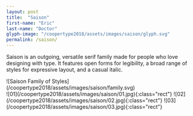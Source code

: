 ```yaml
---
layout: post
title:  "Saison"
first-name: "Eric"
last-name: "Doctor"
glyph-image: "/coopertype2018/assets/images/saison/glyph.svg"
permalink: /saison/
---
```

<div class="post-info">
  <p class="post-description" markdown="1">
    Saison is an outgoing, versatile serif family made for people who love designing with type. It features open forms for legibility, a broad range of styles for expressive layout, and a casual italic.
  </p>
  <div class="post-styles" markdown="1">
  ![Saison Family of Styles](/coopertype2018/assets/images/saison/family.svg)
  </div>
</div>

<section class="post-images" markdown="1">
![01](/coopertype2018/assets/images/saison/01.jpg){:class="rect"}
![02](/coopertype2018/assets/images/saison/02.jpg){:class="rect"}
![03](/coopertype2018/assets/images/saison/03.jpg){:class="rect"}
</section>
